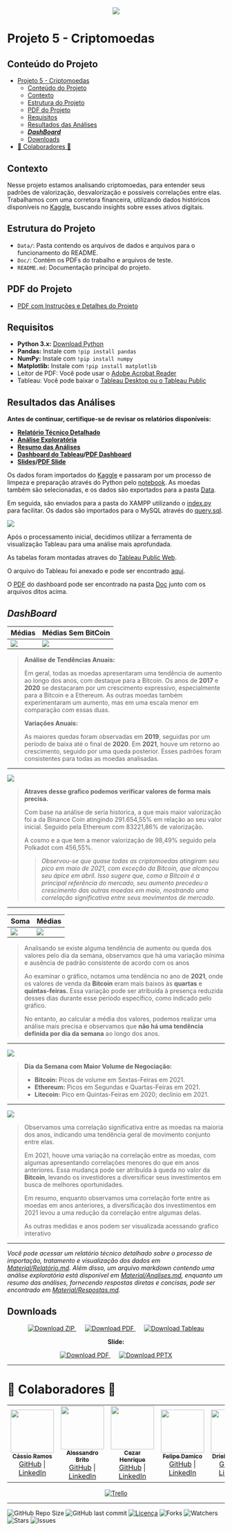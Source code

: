<h1 align="center">
 <img src="Doc/Images/banners/banner2.png" />
</h1>

# Projeto 5 - Criptomoedas

## Conteúdo do Projeto
- [Projeto 5 - Criptomoedas](#projeto-5---criptomoedas)
  - [Conteúdo do Projeto](#conteúdo-do-projeto)
  - [Contexto](#contexto)
  - [Estrutura do Projeto](#estrutura-do-projeto)
  - [PDF do Projeto](#pdf-do-projeto)
  - [Requisitos](#requisitos)
  - [Resultados das Análises](#resultados-das-análises)
  - [***DashBoard***](#dashboard)
  - [Downloads](#downloads)
- [🤝 Colaboradores 🤝](#-colaboradores-)

## Contexto

Nesse projeto estamos analisando criptomoedas, para entender seus padrões de valorização, desvalorização e possíveis correlações entre elas. Trabalhamos com uma corretora financeira, utilizando dados históricos disponíveis no [Kaggle](https://www.kaggle.com/datasets/sudalairajkumar/cryptocurrencypricehistory), buscando insights sobre esses ativos digitais.

## Estrutura do Projeto

- `Data/`: Pasta contendo os arquivos de dados e arquivos para o funcionamento do README.
- `Doc/`: Contém os PDFs do trabalho e arquivos de teste.
- `README.md`: Documentação principal do projeto.

## PDF do Projeto
- [PDF com Instruções e Detalhes do Projeto](Doc/Projetoemgrupo.pdf)

## Requisitos

- **Python 3.x:** [Download Python](https://www.python.org/downloads/)
- **Pandas:** Instale com `!pip install pandas`
- **NumPy:** Instale com `!pip install numpy`
- **Matplotlib:** Instale com `!pip install matplotlib`
- Leitor de PDF: Você pode usar o [Adobe Acrobat Reader](https://get.adobe.com/reader/)
- Tableau: Você pode baixar o [Tableau Desktop ou o Tableau Public](https://www.tableau.com/pt-br/products/desktop/download)

## Resultados das Análises
**Antes de continuar, certifique-se de revisar os relatórios disponíveis:**

- **[Relatório Técnico Detalhado](Doc/Material/Relatório.md)**
- **[Análise Exploratória](Doc/Material/Analises.md)**
- **[Resumo das Análises](Doc/Material/Respostas.md)**
- **[Dashboard do Tableau](https://public.tableau.com/app/profile/cassio.ramos/viz/CriptoMoedas/DashboardCriptomoedas)/[PDF Dashboard](<Doc/Dashboard Criptomoedas.pdf>)**
- **[Slides](Doc/Material/Analisando%20Criptomoedas.pptx)/[PDF Slide](<Doc/Material/Analisando Criptomoedas pdf.pdf>)**

Os dados foram importados do [Kaggle](https://www.kaggle.com/datasets/sudalairajkumar/cryptocurrencypricehistory) e passaram por um processo de limpeza e preparação através do Python pelo [notebook](Code/crypto_anlys.ipynb). As moedas também são selecionadas, e os dados são exportados para a pasta [Data](Data). 

Em seguida, são enviados para a pasta do XAMPP utilizando o [index.py](Code/index.py) para facilitar. Os dados são importados para o MySQL através do [query.sql](Code/query.sql).

![](Doc/Images/code.png)

Após o processamento inicial, decidimos utilizar a ferramenta de visualização Tableau para uma análise mais aprofundada.

As tabelas foram montadas atraves do [Tableau Public Web](https://public.tableau.com/app/profile/cassio.ramos/viz/CriptoMoedas/DashboardCriptomoedas). 

O arquivo do Tableau foi anexado e pode ser encontrado [aqui](Doc/CriptoMoedas.twbx).

O [PDF](Doc/Projetoemgrupo.pdf) do dashboard pode ser encontrado na pasta [Doc](Doc) junto com os arquivos ditos acima.

## ***DashBoard***

| Médias | Médias Sem BitCoin |
|-----------|--------------|
| ![](Doc/Images/Dashboard%20Criptomoedas(1).png) | ![](Doc/Images/Dashboard%20Criptomoedas(2).png) |


> **Análise de Tendências Anuais:**
>
> Em geral, todas as moedas apresentaram uma tendência de aumento ao longo dos anos, com destaque para a Bitcoin. Os anos de **2017** e **2020** se destacaram por um crescimento expressivo, especialmente para a Bitcoin e a Ethereum. As outras moedas também experimentaram um aumento, mas em uma escala menor em comparação com essas duas.
>
> **Variações Anuais:**
>
> As maiores quedas foram observadas em **2019**, seguidas por um período de baixa até o final de **2020**. Em **2021**, houve um retorno ao crescimento, seguido por uma queda posterior. Esses padrões foram consistentes para todas as moedas analisadas.

---

![](Doc/Images/Dashboard%20Criptomoedas.png)

> **Atraves desse grafico podemos verificar valores de forma mais precisa.**
>
> Com base na análise de seria historica, a que mais maior valorização foi a da Binance Coin atingindo 291.654,55% em relação ao seu valor inicial.
Seguido pela Ethereum com 83221,86% de valorização.
>
> A cosmo e a que tem a menor valorização de 98,49% seguido pela Polkadot com 456,55%.
>
>> *Observou-se que quase todas as criptomoedas atingiram seu pico em maio de 2021, com exceção da Bitcoin, que alcançou seu ápice em abril. Isso sugere que, como a Bitcoin é a principal referência do mercado, seu aumento precedeu o crescimento das outras moedas em maio, mostrando uma correlação significativa entre seus movimentos de mercado.*

---



| Soma | Médias |
|-----------|--------------|
| ![](Doc/Images/Dashboard%20Criptomoedas(3).png) | ![](Doc/Images/Dashboard%20Criptomoedas(3B).png) |

> Analisando se existe alguma tendência de aumento ou queda dos valores pelo dia da semana, observamos que há uma variação mínima e ausência de padrão consistente de acordo com os anos
> 
> Ao examinar o gráfico, notamos uma tendência no ano de **2021**, onde os valores de venda da **Bitcoin** eram mais baixos às **quartas** e **quintas-feiras.** Essa variação pode ser atribuída à presença reduzida desses dias durante esse período específico, como indicado pelo gráfico.
> 
>No entanto, ao calcular a média dos valores, podemos realizar uma análise mais precisa e observamos que **não há uma tendência definida por dia da semana** ao longo dos anos.

---

![](Doc/Images/Dashboard%20Criptomoedas(4).png)

> **Dia da Semana com Maior Volume de Negociação:**
>
> - **Bitcoin:** Picos de volume em Sextas-Feiras em 2021.
> - **Ethereum:** Picos em Segundas e Quartas-Feiras em 2021.
> - **Litecoin:** Pico em Quintas-Feiras em 2020; declínio em 2021.


---

![](Doc/Images/Dashboard%20Criptomoedas(5).png)

> Observamos uma correlação significativa entre as moedas na maioria dos anos, indicando uma tendência geral de movimento conjunto entre elas.
> 
> Em 2021, houve uma variação na correlação entre as moedas, com algumas apresentando correlações menores do que em anos anteriores. Essa mudança pode ser atribuída à queda no valor da **Bitcoin**, levando os investidores a diversificar seus investimentos em busca de melhores oportunidades. 
> 
> Em resumo, enquanto observamos uma correlação forte entre as moedas em anos anteriores, a diversificação dos investimentos em 2021 levou a uma redução da correlação entre algumas delas.
> 
> As outras medidas e anos podem ser visualizada acessando grafico interativo

---

*Você pode acessar um relatório técnico detalhado sobre o processo de importação, tratamento e visualização dos dados em [Material/Relatório.md](Doc/Material/Relatório.md). Além disso, um arquivo markdown contendo uma análise exploratória está disponível em [Material/Analises.md](Doc/Material/Analises.md), enquanto um resumo das análises, fornecendo respostas diretas e concisas, pode ser encontrado em [Material/Respostas.md](Doc/Material/Respostas.md).*

## Downloads

<p align="center">
  <a href="https://github.com/NewKanvas/Projeto-5/archive/main.zip" style="margin-right: 20px;">
    <img src="https://img.shields.io/badge/Download_-ZIP-green?style=for-the-badge&logo=github" alt="Download ZIP">
  </a>
  <a href="https://github.com/NewKanvas/M5-Projeto-5/releases/download/v1.2/Dashboard.Criptomoedas.pdf" style="margin-right: 20px;">
    <img src="https://img.shields.io/badge/Download-PDF-red?style=for-the-badge&logo=tableau&logoColor=white" alt="Download PDF">
  </a>
  <a href="https://github.com/NewKanvas/M5-Projeto-5/releases/download/v1.2/CriptoMoedas.twbx">
    <img src="https://img.shields.io/badge/Download-Tableau-yellow?style=for-the-badge&logo=tableau&logoColor=white" alt="Download Tableau">
  </a>
</p>
<p align="center">
  <strong>Slide:</strong>
</p>
<p align="center">
  <a href="https://github.com/NewKanvas/M5-Projeto-5/releases/download/v1.2/Analisando.Criptomoedas.pdf.pdf" style="margin-right: 20px;">
    <img src="https://img.shields.io/badge/Download-PDF-blue?style=for-the-badge&logo=pdf&logoColor=white" alt="Download PDF">
  </a>
  <a href="https://github.com/NewKanvas/M5-Projeto-5/releases/download/v1.2/Analisando.Criptomoedas.pptx">
    <img src="https://img.shields.io/badge/Download-PPTX-orange?style=for-the-badge&logo=powerpoint&logoColor=white" alt="Download PPTX">
  </a>
</p>



---

# 🤝 Colaboradores 🤝

<table>
  <tr>
    <td align="center" style="text-align: center;">
      <a href="https://github.com/NewKanvas">
        <img src="https://github.com/NewKanvas.png" width="100px;" alt=""/><br>
        <sub><b>Cássio Ramos</b></sub>
      </a>
      <br>
      <a href="https://github.com/NewKanvas">GitHub</a> |
      <a href="https://www.linkedin.com/in/cassiosramos/">LinkedIn</a>
    </td>
    <td align="center" style="text-align: center;">
      <a href="https://github.com/alsantosad">
        <img src="https://github.com/alsantosad.png" width="100px;" alt=""/><br>
        <sub><b>Alessandro Brito</b></sub>
      </a>
      <br>
      <a href="https://github.com/alsantosad">GitHub</a> |
      <a href="https://www.linkedin.com/in/alessandrobritoad/">LinkedIn</a>
    </td>
    <td align="center" style="text-align: center;">
      <a href="https://github.com/CezarHick">
        <img src="https://github.com/CezarHick.png" width="100px;" alt=""/><br>
        <sub><b>Cezar Henrique</b></sub>
      </a>
      <br>
      <a href="https://github.com/CezarHick">GitHub</a> |
      <a href="https://www.linkedin.com/in/cezarh-gomes/">LinkedIn</a>
    </td>
    <td align="center" style="text-align: center;">
      <a href="https://github.com/FelipeDamicoCapitao">
        <img src="https://github.com/FelipeDamicoCapitao.png" width="100px;" alt=""/><br>
        <sub><b>Felipe Damico</b></sub>
      </a>
      <br>
      <a href="https://github.com/FelipeDamicoCapitao">GitHub</a> |
      <a href="#">LinkedIn</a>
    </td>
    <td align="center" style="text-align: center;">
      <a href="https://github.com/dria99">
        <img src="https://github.com/dria99.png" width="100px;" alt=""/><br>
        <sub><b>Drielli Almeida</b></sub>
      </a>
      <br>
      <a href="https://github.com/dria99">GitHub</a> |
      <a href="https://www.linkedin.com/in/drielli-ao/">LinkedIn</a>
    </td>
    <td align="center" style="text-align: center;">
      <a href="https://github.com/DeboraJansen95">
        <img src="https://github.com/DeboraJansen95.png" width="100px;" alt=""/><br>
        <sub><b>Debora Jansen</b></sub>
      </a>
      <br>
      <a href="https://github.com/DeboraJansen95">GitHub</a> |
      <a href="https://www.linkedin.com/in/debora-jansen/">LinkedIn</a>
    </td>
    <td align="center" style="text-align: center;">
      <a href="https://github.com/jordaozz">
        <img src="https://github.com/jordaozz.png" width="100px;" alt=""/><br>
        <sub><b>Gabriel Jordão</b></sub>
      </a>
      <br>
      <a href="https://github.com/jordaozz">GitHub</a> |
      <a href="https://www.linkedin.com/in/gabriel-jord%C3%A3o-5aa09a25b/">LinkedIn</a>
    </td>
  </tr>
</table>

<p align="center">
  <a href="https://trello.com/b/BoRVSghH/projeto-m%C3%B3dulo-5">
    <img src="https://img.shields.io/badge/Trello-purple?style=for-the-badge&logo=trello&logoColor=white" alt="Trello">
  </a>
</p>


---

![GitHub Repo Size](https://img.shields.io/github/repo-size/NewKanvas/Projeto-5?style=for-the-badge&logo=github)
![GitHub last commit](https://img.shields.io/github/last-commit/NewKanvas/Projeto-5?style=for-the-badge&logo=git)
[![Licença](https://img.shields.io/github/license/NewKanvas/Projeto-5?style=for-the-badge)](./LICENSE)
![Forks](https://img.shields.io/github/forks/NewKanvas/Projeto-5?style=for-the-badge)
![Watchers](https://img.shields.io/github/watchers/NewKanvas/Projeto-5?style=for-the-badge)
![Stars](https://img.shields.io/github/stars/NewKanvas/Projeto-5?style=for-the-badge)
![Issues](https://img.shields.io/github/issues/NewKanvas/Projeto-5?style=for-the-badge)
